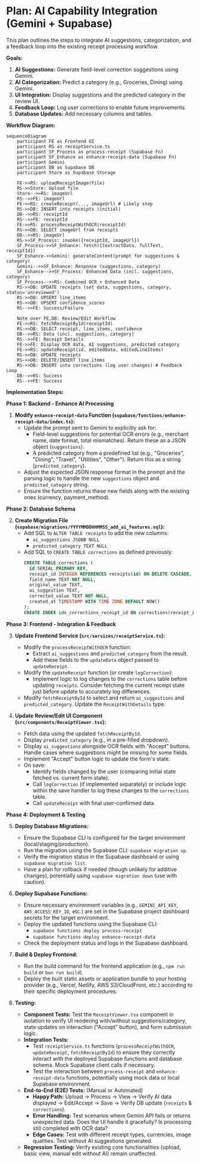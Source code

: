 # Plan: AI Capability Integration (Gemini + Supabase)

This plan outlines the steps to integrate AI suggestions, categorization, and a feedback loop into the existing receipt processing workflow.

**Goals:**

1.  **AI Suggestions:** Generate field-level correction suggestions using Gemini.
2.  **AI Categorization:** Predict a category (e.g., Groceries, Dining) using Gemini.
3.  **UI Integration:** Display suggestions and the predicted category in the review UI.
4.  **Feedback Loop:** Log user corrections to enable future improvements.
5.  **Database Updates:** Add necessary columns and tables.

**Workflow Diagram:**

```mermaid
sequenceDiagram
    participant FE as Frontend UI
    participant RS as receiptService.ts
    participant SF_Process as process-receipt (Supabase Fn)
    participant SF_Enhance as enhance-receipt-data (Supabase Fn)
    participant Gemini
    participant DB as Supabase DB
    participant Store as Supabase Storage

    FE->>RS: uploadReceiptImage(file)
    RS->>Store: Upload file
    Store-->>RS: imageUrl
    RS-->>FE: imageUrl
    FE->>RS: createReceipt(..., imageUrl) # Likely step
    RS->>DB: INSERT into receipts (initial)
    DB-->>RS: receiptId
    RS-->>FE: receiptId
    FE->>RS: processReceiptWithOCR(receiptId)
    RS->>DB: SELECT imageUrl from receipts
    DB-->>RS: imageUrl
    RS->>SF_Process: invoke({receiptId, imageUrl})
    SF_Process->>SF_Enhance: fetch({textractData, fullText, receiptId})
    SF_Enhance->>Gemini: generateContent(prompt for suggestions & category)
    Gemini-->>SF_Enhance: Response (suggestions, category)
    SF_Enhance-->>SF_Process: Enhanced Data (incl. suggestions, category)
    SF_Process-->>RS: Combined OCR + Enhanced Data
    RS->>DB: UPDATE receipts (set data, suggestions, category, status='unreviewed')
    RS->>DB: UPSERT line_items
    RS->>DB: UPSERT confidence_scores
    RS-->>FE: Success/Failure

    Note over FE,DB: Review/Edit Workflow
    FE->>RS: fetchReceiptById(receiptId)
    RS->>DB: SELECT receipt, line_items, confidence
    DB-->>RS: Data (incl. suggestions, category)
    RS-->>FE: Receipt Details
    FE->>FE: Display OCR data, AI suggestions, predicted category
    FE->>RS: updateReceipt(id, editedData, editedLineItems)
    RS->>DB: UPDATE receipts
    RS->>DB: DELETE/INSERT line_items
    RS->>DB: INSERT into corrections (log user changes) # Feedback Loop
    DB-->>RS: Success
    RS-->>FE: Success
```

**Implementation Steps:**

**Phase 1: Backend - Enhance AI Processing**

1.  **Modify `enhance-receipt-data` Function (`supabase/functions/enhance-receipt-data/index.ts`):**
    *   Update the prompt sent to Gemini to explicitly ask for:
        *   Field-level suggestions for potential OCR errors (e.g., merchant name, date format, total mismatches). Return these as a JSON object (`suggestions`).
        *   A predicted category from a predefined list (e.g., "Groceries", "Dining", "Travel", "Utilities", "Other"). Return this as a string (`predicted_category`).
    *   Adjust the expected JSON response format in the prompt and the parsing logic to handle the new `suggestions` object and `predicted_category` string.
    *   Ensure the function returns these new fields along with the existing ones (currency, payment_method).

**Phase 2: Database Schema**

2.  **Create Migration File (`supabase/migrations/YYYYMMDDHHMMSS_add_ai_features.sql`):**
    *   Add SQL to `ALTER TABLE receipts` to add the new columns:
        *   `ai_suggestions JSONB NULL`
        *   `predicted_category TEXT NULL`
    *   Add SQL to `CREATE TABLE corrections` as defined previously:
        ```sql
        CREATE TABLE corrections (
          id SERIAL PRIMARY KEY,
          receipt_id INTEGER REFERENCES receipts(id) ON DELETE CASCADE,
          field_name TEXT NOT NULL,
          original_value TEXT,
          ai_suggestion TEXT,
          corrected_value TEXT NOT NULL,
          created_at TIMESTAMP WITH TIME ZONE DEFAULT NOW()
        );
        CREATE INDEX idx_corrections_receipt_id ON corrections(receipt_id);
        ```

**Phase 3: Frontend - Integration & Feedback**

3.  **Update Frontend Service (`src/services/receiptService.ts`):**
    *   Modify the `processReceiptWithOCR` function:
        *   Extract `ai_suggestions` and `predicted_category` from the result.
        *   Add these fields to the `updateData` object passed to `updateReceipt`.
    *   Modify the `updateReceipt` function (or create `logCorrection`):
        *   Implement logic to log changes to the `corrections` table before updating `receipts`. Consider fetching the current receipt state just before update to accurately log differences.
    *   Modify `fetchReceiptById` to select and return `ai_suggestions` and `predicted_category`. Update the `ReceiptWithDetails` type.

4.  **Update Review/Edit UI Component (`src/components/ReceiptViewer.tsx`):**
    *   Fetch data using the updated `fetchReceiptById`.
    *   Display `predicted_category` (e.g., in a pre-filled dropdown).
    *   Display `ai_suggestions` alongside OCR fields with "Accept" buttons. Handle cases where suggestions might be missing for some fields.
    *   Implement "Accept" button logic to update the form's state.
    *   On save:
        *   Identify fields changed by the user (comparing initial state fetched vs. current form state).
        *   Call `logCorrection` (if implemented separately) or include logic within the save handler to log these changes to the `corrections` table.
        *   Call `updateReceipt` with final user-confirmed data.

**Phase 4: Deployment & Testing**

5.  **Deploy Database Migrations:**
    *   Ensure the Supabase CLI is configured for the target environment (local/staging/production).
    *   Run the migration using the Supabase CLI: `supabase migration up`.
    *   Verify the migration status in the Supabase dashboard or using `supabase migration list`.
    *   Have a plan for rollback if needed (though unlikely for additive changes), potentially using `supabase migration down` (use with caution).

6.  **Deploy Supabase Functions:**
    *   Ensure necessary environment variables (e.g., `GEMINI_API_KEY`, `AWS_ACCESS_KEY_ID`, etc.) are set in the Supabase project dashboard secrets for the target environment.
    *   Deploy the updated functions using the Supabase CLI:
        *   `supabase functions deploy process-receipt`
        *   `supabase functions deploy enhance-receipt-data`
    *   Check the deployment status and logs in the Supabase dashboard.

7.  **Build & Deploy Frontend:**
    *   Run the build command for the frontend application (e.g., `npm run build` or `bun run build`).
    *   Deploy the built static assets or application bundle to your hosting provider (e.g., Vercel, Netlify, AWS S3/CloudFront, etc.) according to their specific deployment procedures.

8.  **Testing:**
    *   **Component Tests:** Test the `ReceiptViewer.tsx` component in isolation to verify UI rendering with/without suggestions/category, state updates on interaction ("Accept" button), and form submission logic.
    *   **Integration Tests:**
        *   Test `receiptService.ts` functions (`processReceiptWithOCR`, `updateReceipt`, `fetchReceiptById`) to ensure they correctly interact with the deployed Supabase functions and database schema. Mock Supabase client calls if necessary.
        *   Test the interaction between `process-receipt` and `enhance-receipt-data` functions, potentially using mock data or local Supabase environment.
    *   **End-to-End (E2E) Tests:** (Manual or Automated)
        *   **Happy Path:** Upload -> Process -> View -> Verify AI data displayed -> Edit/Accept -> Save -> Verify DB update (`receipts` & `corrections`).
        *   **Error Handling:** Test scenarios where Gemini API fails or returns unexpected data. Does the UI handle it gracefully? Is processing still completed with OCR data?
        *   **Edge Cases:** Test with different receipt types, currencies, image qualities. Test without AI suggestions generated.
    *   **Regression Testing:** Verify existing core functionalities (upload, basic view, manual edit without AI) remain unaffected.
